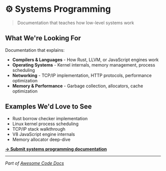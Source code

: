 # ⚙️ Systems Programming

> Documentation that teaches how low-level systems work

## What We're Looking For

Documentation that explains:
- **Compilers & Languages** - How Rust, LLVM, or JavaScript engines work
- **Operating Systems** - Kernel internals, memory management, process scheduling
- **Networking** - TCP/IP implementation, HTTP protocols, performance optimization
- **Memory & Performance** - Garbage collection, allocators, cache optimization

## Examples We'd Love to See

- Rust borrow checker implementation 
- Linux kernel process scheduling
- TCP/IP stack walkthrough
- V8 JavaScript engine internals
- Memory allocator deep-dive

**[→ Submit systems programming documentation](https://github.com/johnxie/awesome-code-docs/issues/new?template=new-entry.md)**

---

*Part of [Awesome Code Docs](../README.md)*